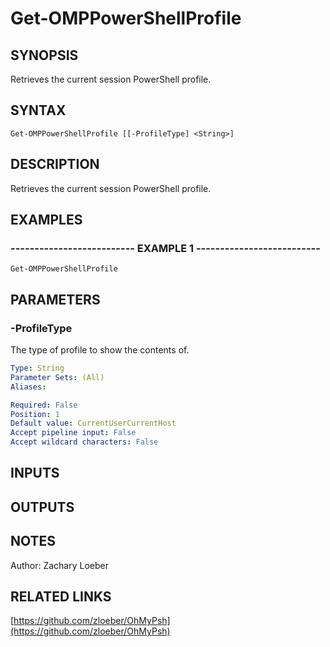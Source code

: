 ﻿---
external help file: OhMyPsh-help.xml
Module Name: OhMyPsh
online version: https://github.com/zloeber/OhMyPsh
schema: 2.0.0
---

# Get-OMPPowerShellProfile

## SYNOPSIS
Retrieves the current session PowerShell profile.

## SYNTAX

```
Get-OMPPowerShellProfile [[-ProfileType] <String>]
```

## DESCRIPTION
Retrieves the current session PowerShell profile.

## EXAMPLES

### -------------------------- EXAMPLE 1 --------------------------
```
Get-OMPPowerShellProfile
```

## PARAMETERS

### -ProfileType
The type of profile to show the contents of.

```yaml
Type: String
Parameter Sets: (All)
Aliases: 

Required: False
Position: 1
Default value: CurrentUserCurrentHost
Accept pipeline input: False
Accept wildcard characters: False
```

## INPUTS

## OUTPUTS

## NOTES
Author: Zachary Loeber

## RELATED LINKS

[https://github.com/zloeber/OhMyPsh](https://github.com/zloeber/OhMyPsh)

